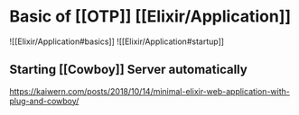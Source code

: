 # Basic of [[OTP]] [[Elixir/Application]]

![[Elixir/Application#basics]]
![[Elixir/Application#startup]]


## Starting [[Cowboy]] Server automatically

https://kaiwern.com/posts/2018/10/14/minimal-elixir-web-application-with-plug-and-cowboy/

